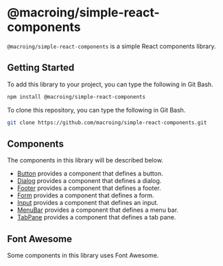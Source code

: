 # @macroing/simple-react-components

`@macroing/simple-react-components` is a simple React components library.

## Getting Started

To add this library to your project, you can type the following in Git Bash.

```bash
npm install @macroing/simple-react-components
```

To clone this repository, you can type the following in Git Bash.

```bash
git clone https://github.com/macroing/simple-react-components.git
```

## Components

The components in this library will be described below.

- [Button](https://github.com/macroing/simple-react-components/tree/master/documentation/button) provides a component that defines a button.
- [Dialog](https://github.com/macroing/simple-react-components/tree/master/documentation/dialog) provides a component that defines a dialog.
- [Footer](https://github.com/macroing/simple-react-components/tree/master/documentation/footer) provides a component that defines a footer.
- [Form](https://github.com/macroing/simple-react-components/tree/master/documentation/form) provides a component that defines a form.
- [Input](https://github.com/macroing/simple-react-components/tree/master/documentation/input) provides a component that defines an input.
- [MenuBar](https://github.com/macroing/simple-react-components/tree/master/documentation/menu-bar) provides a component that defines a menu bar.
- [TabPane](https://github.com/macroing/simple-react-components/tree/master/documentation/tab-pane) provides a component that defines a tab pane.

## Font Awesome

Some components in this library uses Font Awesome.
